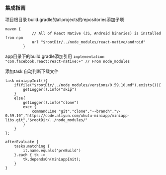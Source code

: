

### 集成指南

项目根目录 build.gradle的allprojects的repositories添加子项
```
maven {
            // All of React Native (JS, Android binaries) is installed from npm
            url "$rootDir/../node_modules/react-native/android"
        }
```


app目录下的build.gradle添加引用
`implementation "com.facebook.react:react-native:+" // From node_modules`

添加task 自动判断下载文件
```
task miniappInit(){
    if(file("$rootDir/../node_modules/versions/0.59.10.md").exists()){
        getLogger().info("skip")
    }
    else{
        getLogger().info("clone")
        exec {
            commandLine "git","clone","--branch","v-0.59.10","https://code.aliyun.com/uhutu-miniapp/miniapp-libs.git","$rootDir/../node_modules/"
        }
    }
};

afterEvaluate {
    tasks.matching {
        it.name.equals('preBuild')
    }.each { tk ->
        tk.dependsOn(miniappInit);
    }
}

```